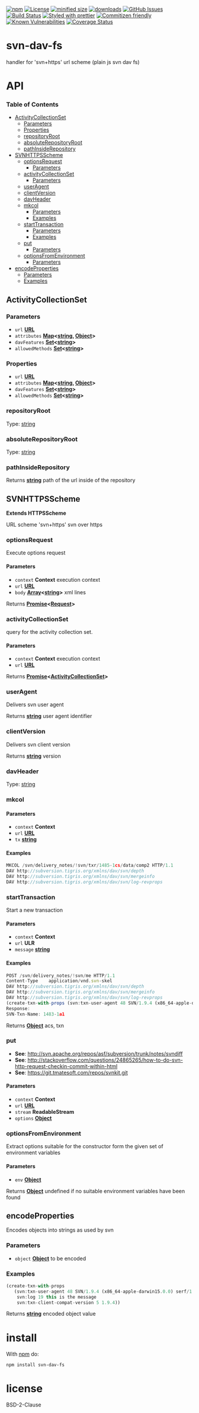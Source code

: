 [![npm](https://img.shields.io/npm/v/svn-dav-fs.svg)](https://www.npmjs.com/package/svn-dav-fs)
[![License](https://img.shields.io/badge/License-BSD%203--Clause-blue.svg)](https://opensource.org/licenses/BSD-3-Clause)
[![minified size](https://badgen.net/bundlephobia/min/svn-dav-fs)](https://bundlephobia.com/result?p=svn-dav-fs)
[![downloads](http://img.shields.io/npm/dm/svn-dav-fs.svg?style=flat-square)](https://npmjs.org/package/svn-dav-fs)
[![GitHub Issues](https://img.shields.io/github/issues/svn-dav-fs/svn-dav-fs.svg?style=flat-square)](https://github.com/svn-dav-fs/svn-dav-fs/issues)
[![Build Status](https://img.shields.io/endpoint.svg?url=https%3A%2F%2Factions-badge.atrox.dev%2Fsvn-dav-fs%2Fsvn-dav-fs%2Fbadge\&style=flat)](https://actions-badge.atrox.dev/svn-dav-fs/svn-dav-fs/goto)
[![Styled with prettier](https://img.shields.io/badge/styled_with-prettier-ff69b4.svg)](https://github.com/prettier/prettier)
[![Commitizen friendly](https://img.shields.io/badge/commitizen-friendly-brightgreen.svg)](http://commitizen.github.io/cz-cli/)
[![Known Vulnerabilities](https://snyk.io/test/github/svn-dav-fs/svn-dav-fs/badge.svg)](https://snyk.io/test/github/svn-dav-fs/svn-dav-fs)
[![Coverage Status](https://coveralls.io/repos/svn-dav-fs/svn-dav-fs/badge.svg)](https://coveralls.io/github/svn-dav-fs/svn-dav-fs)

# svn-dav-fs

handler for 'svn+https' url scheme (plain js svn dav fs)

# API

<!-- Generated by documentation.js. Update this documentation by updating the source code. -->

### Table of Contents

*   [ActivityCollectionSet](#activitycollectionset)
    *   [Parameters](#parameters)
    *   [Properties](#properties)
    *   [repositoryRoot](#repositoryroot)
    *   [absoluteRepositoryRoot](#absoluterepositoryroot)
    *   [pathInsideRepository](#pathinsiderepository)
*   [SVNHTTPSScheme](#svnhttpsscheme)
    *   [optionsRequest](#optionsrequest)
        *   [Parameters](#parameters-1)
    *   [activityCollectionSet](#activitycollectionset-1)
        *   [Parameters](#parameters-2)
    *   [userAgent](#useragent)
    *   [clientVersion](#clientversion)
    *   [davHeader](#davheader)
    *   [mkcol](#mkcol)
        *   [Parameters](#parameters-3)
        *   [Examples](#examples)
    *   [startTransaction](#starttransaction)
        *   [Parameters](#parameters-4)
        *   [Examples](#examples-1)
    *   [put](#put)
        *   [Parameters](#parameters-5)
    *   [optionsFromEnvironment](#optionsfromenvironment)
        *   [Parameters](#parameters-6)
*   [encodeProperties](#encodeproperties)
    *   [Parameters](#parameters-7)
    *   [Examples](#examples-2)

## ActivityCollectionSet

### Parameters

*   `url` **[URL](https://developer.mozilla.org/docs/Web/API/URL/URL)** 
*   `attributes` **[Map](https://developer.mozilla.org/docs/Web/JavaScript/Reference/Global_Objects/Map)<[string](https://developer.mozilla.org/docs/Web/JavaScript/Reference/Global_Objects/String), [Object](https://developer.mozilla.org/docs/Web/JavaScript/Reference/Global_Objects/Object)>** 
*   `davFeatures` **[Set](https://developer.mozilla.org/docs/Web/JavaScript/Reference/Global_Objects/Set)<[string](https://developer.mozilla.org/docs/Web/JavaScript/Reference/Global_Objects/String)>** 
*   `allowedMethods` **[Set](https://developer.mozilla.org/docs/Web/JavaScript/Reference/Global_Objects/Set)<[string](https://developer.mozilla.org/docs/Web/JavaScript/Reference/Global_Objects/String)>** 

### Properties

*   `url` **[URL](https://developer.mozilla.org/docs/Web/API/URL/URL)** 
*   `attributes` **[Map](https://developer.mozilla.org/docs/Web/JavaScript/Reference/Global_Objects/Map)<[string](https://developer.mozilla.org/docs/Web/JavaScript/Reference/Global_Objects/String), [Object](https://developer.mozilla.org/docs/Web/JavaScript/Reference/Global_Objects/Object)>** 
*   `davFeatures` **[Set](https://developer.mozilla.org/docs/Web/JavaScript/Reference/Global_Objects/Set)<[string](https://developer.mozilla.org/docs/Web/JavaScript/Reference/Global_Objects/String)>** 
*   `allowedMethods` **[Set](https://developer.mozilla.org/docs/Web/JavaScript/Reference/Global_Objects/Set)<[string](https://developer.mozilla.org/docs/Web/JavaScript/Reference/Global_Objects/String)>** 

### repositoryRoot

Type: [string](https://developer.mozilla.org/docs/Web/JavaScript/Reference/Global_Objects/String)

### absoluteRepositoryRoot

Type: [string](https://developer.mozilla.org/docs/Web/JavaScript/Reference/Global_Objects/String)

### pathInsideRepository

Returns **[string](https://developer.mozilla.org/docs/Web/JavaScript/Reference/Global_Objects/String)** path of the url inside of the repository

## SVNHTTPSScheme

**Extends HTTPSScheme**

URL scheme 'svn+https' svn over https

### optionsRequest

Execute options request

#### Parameters

*   `context` **Context** execution context
*   `url` **[URL](https://developer.mozilla.org/docs/Web/API/URL/URL)** 
*   `body` **[Array](https://developer.mozilla.org/docs/Web/JavaScript/Reference/Global_Objects/Array)<[string](https://developer.mozilla.org/docs/Web/JavaScript/Reference/Global_Objects/String)>** xml lines

Returns **[Promise](https://developer.mozilla.org/docs/Web/JavaScript/Reference/Global_Objects/Promise)<[Request](https://developer.mozilla.org/Add-ons/SDK/High-Level_APIs/request)>** 

### activityCollectionSet

query for the activity collection set.

#### Parameters

*   `context` **Context** execution context
*   `url` **[URL](https://developer.mozilla.org/docs/Web/API/URL/URL)** 

Returns **[Promise](https://developer.mozilla.org/docs/Web/JavaScript/Reference/Global_Objects/Promise)<[ActivityCollectionSet](#activitycollectionset)>** 

### userAgent

Delivers svn user agent

Returns **[string](https://developer.mozilla.org/docs/Web/JavaScript/Reference/Global_Objects/String)** user agent identifier

### clientVersion

Delivers svn client version

Returns **[string](https://developer.mozilla.org/docs/Web/JavaScript/Reference/Global_Objects/String)** version

### davHeader

Type: [string](https://developer.mozilla.org/docs/Web/JavaScript/Reference/Global_Objects/String)

### mkcol

<!-- skip-example -->

#### Parameters

*   `context` **Context** 
*   `url` **[URL](https://developer.mozilla.org/docs/Web/API/URL/URL)** 
*   `tx` **[string](https://developer.mozilla.org/docs/Web/JavaScript/Reference/Global_Objects/String)** 

#### Examples

```javascript
MKCOL /svn/delivery_notes/!svn/txr/1485-1cs/data/comp2 HTTP/1.1
DAV	http://subversion.tigris.org/xmlns/dav/svn/depth
DAV	http://subversion.tigris.org/xmlns/dav/svn/mergeinfo
DAV	http://subversion.tigris.org/xmlns/dav/svn/log-revprops
```

### startTransaction

<!-- skip-example -->

Start a new transaction

#### Parameters

*   `context` **Context** 
*   `url` **ULR** 
*   `message` **[string](https://developer.mozilla.org/docs/Web/JavaScript/Reference/Global_Objects/String)** 

#### Examples

```javascript
POST /svn/delivery_notes/!svn/me HTTP/1.1
Content-Type	application/vnd.svn-skel
DAV	http://subversion.tigris.org/xmlns/dav/svn/depth
DAV	http://subversion.tigris.org/xmlns/dav/svn/mergeinfo
DAV	http://subversion.tigris.org/xmlns/dav/svn/log-revprops
(create-txn-with-props (svn:txn-user-agent 48 SVN/1.9.4 (x86_64-apple-darwin15.0.0) serf/1.3.8 svn:log 19 this is the message svn:txn-client-compat-version 5 1.9.4))
Response:
SVN-Txn-Name: 1483-1a1
```

Returns **[Object](https://developer.mozilla.org/docs/Web/JavaScript/Reference/Global_Objects/Object)** acs, txn

### put

*   **See**: <http://svn.apache.org/repos/asf/subversion/trunk/notes/svndiff>
*   **See**: <http://stackoverflow.com/questions/24865265/how-to-do-svn-http-request-checkin-commit-within-html>
*   **See**: <https://git.tmatesoft.com/repos/svnkit.git>

#### Parameters

*   `context` **Context** 
*   `url` **[URL](https://developer.mozilla.org/docs/Web/API/URL/URL)** 
*   `stream` **ReadableStream** 
*   `options` **[Object](https://developer.mozilla.org/docs/Web/JavaScript/Reference/Global_Objects/Object)** 

### optionsFromEnvironment

Extract options suitable for the constructor
form the given set of environment variables

#### Parameters

*   `env` **[Object](https://developer.mozilla.org/docs/Web/JavaScript/Reference/Global_Objects/Object)** 

Returns **[Object](https://developer.mozilla.org/docs/Web/JavaScript/Reference/Global_Objects/Object)** undefined if no suitable environment variables have been found

## encodeProperties

<!-- skip-example -->

Encodes objects into strings as used by svn

### Parameters

*   `object` **[Object](https://developer.mozilla.org/docs/Web/JavaScript/Reference/Global_Objects/Object)** to be encoded

### Examples

```javascript
(create-txn-with-props
   (svn:txn-user-agent 48 SVN/1.9.4 (x86_64-apple-darwin15.0.0) serf/1.3.8
    svn:log 19 this is the message
    svn:txn-client-compat-version 5 1.9.4))
```

Returns **[string](https://developer.mozilla.org/docs/Web/JavaScript/Reference/Global_Objects/String)** encoded object value

# install

With [npm](http://npmjs.org) do:

```shell
npm install svn-dav-fs
```

# license

BSD-2-Clause
